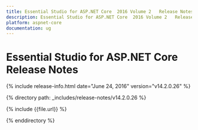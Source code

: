 ```yaml
---
title: Essential Studio for ASP.NET Core  2016 Volume 2   Release Notes  
description: Essential Studio for ASP.NET Core  2016 Volume 2   Release Notes  
platform: aspnet-core
documentation: ug
---
```


# Essential Studio for ASP.NET Core  Release Notes  

{% include release-info.html date="June 24, 2016"  version="v14.2.0.26" %} 


{% directory path: _includes/release-notes/v14.2.0.26 %}

{% include {{file.url}} %}

{% enddirectory %}